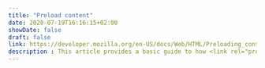 ```yaml
---
title: "Preload content"
date: 2020-07-19T16:16:15+02:00
showDate: false
draft: false
link: https://developer.mozilla.org/en-US/docs/Web/HTML/Preloading_content
description : This article provides a basic guide to how <link rel="preload"> works.
---
```

